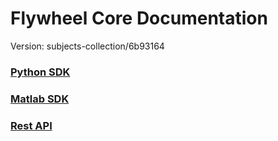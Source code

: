 # Flywheel Core Documentation
Version: subjects-collection/6b93164

### [Python SDK](python/)

### [Matlab SDK](matlab/)

### [Rest API](swagger/index.html)

